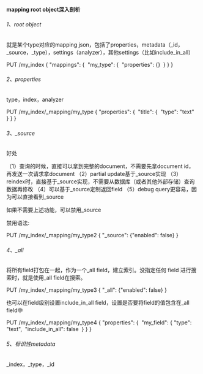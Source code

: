 #### mapping root object深入剖析

###### 1、root object

就是某个type对应的mapping json，包括了properties，metadata（_id，_source，_type），settings（analyzer），其他settings（比如include_in_all）

PUT /my_index
{
  "mappings": {
​    "my_type": {
​      "properties": {}
​    }
  }
}

###### 2、properties

type，index，analyzer

PUT /my_index/_mapping/my_type
{
  "properties": {
​    "title": {
​      "type": "text"
​    }
  }
}

###### 3、_source

好处

（1）查询的时候，直接可以拿到完整的document，不需要先拿document id，再发送一次请求拿document
（2）partial update基于_source实现
（3）reindex时，直接基于_source实现，不需要从数据库（或者其他外部存储）查询数据再修改
（4）可以基于_source定制返回field
（5）debug query更容易，因为可以直接看到_source

如果不需要上述功能，可以禁用_source

禁用语法:

PUT /my_index/_mapping/my_type2
{
  "_source": {"enabled": false}
}

###### 4、_all

将所有field打包在一起，作为一个_all field，建立索引。没指定任何 field 进行搜索时，就是使用_all field在搜索。

PUT /my_index/_mapping/my_type3
{
  "_all": {"enabled": false}
}

也可以在field级别设置include_in_all field，设置是否要将field的值包含在_all field中

PUT /my_index/_mapping/my_type4
{
  "properties": {
​    "my_field": {
​      "type": "text",
​      "include_in_all": false
​    }
  }
}

###### 5、标识性metadata

_index，_type，_id